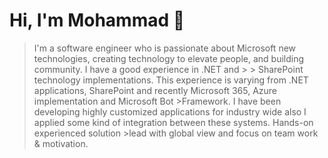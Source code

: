 # Hi, I'm Mohammad  :metal:
> I'm a software engineer who is passionate about Microsoft new technologies, creating technology to elevate people, and building community. I have a good experience in .NET and > > SharePoint technology implementations. This experience is varying from .NET applications, SharePoint and recently Microsoft 365, Azure implementation and Microsoft Bot  >Framework. I have been developing highly customized applications for industry wide also I applied some kind of integration between these systems. Hands-on experienced solution >lead with global view and focus on team work & motivation.

